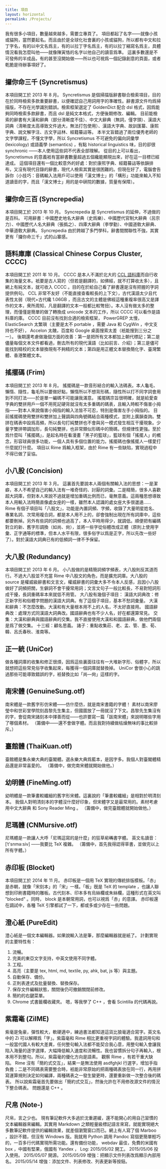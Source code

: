 ```yaml
---
title: 項目
layout: horizontal
permalink: /Projects/
---
```

我有很多小項目，數量越來越多，需要立專頁了。
項目都起了名字——就像小孩或貓狗，當然要起名。而且由於是全球化社會裏的小孩或貓狗，所以都有中文和拉丁字名，有的以中文名爲主，有的以拉丁字名爲主，有的以拉丁縮寫名爲主，具體情況看我怎麼叫他——就像陳寅恪的名字以他自己的讀音爲準。
這裏多數還是不可發佈的半成品，有的甚至沒開始做——所以也可視爲一個記錄創意的頁面，或者乾脆是待辦事項好了。

## 攞你命三千 (Syncretismus)
本項目開工於 2013 年 8 月。
Syncretismus 是個掃描版辭書聯合檢索項目，目的在於同時檢索多款重要辭書，以便確認自己用詞用字的準確性。辭書源文件均爲掃描版，不存在光學識別錯誤。檢索框架選定了 GoldenDict 配合 dsl 格式，因爲能夠同時檢索多款辭書，而且 dsl 是純文本格式，方便後期修改、編輯。
目前能檢索的辭書有大漢和辭典（部分淸晰度不佳）、中文大辭典（無詞，僅字頭）、漢語大詞典（淸晰度太高導致文件過大，無法打包使用）、漢語大字典、故訓匯纂、康熙字典、說文解字注、古文字詁林、經籍䉵詁等。
本半文盲錯過了兩位優秀老師的文字學課程，不懂文字學，所以 Syncretismus 不可避免的偏向詞彙學 (lexicology) 或語義學 (semantics) ，有點 historical linguistics 味，目的卻很 synchronic ——本人使用這些詞不代表全部理解。
從目的上可以看出， Syncretismus 的意義衹有當辭書數量超過五個纔能顯現出來，好在這一目標已經達成。
這個項目還有一個比較意外的好處：對於康煕字典、經籍䉵詁等依韻排布，又沒有現代目錄的辭書，現代人檢索其實是很困難的。但現在好了，電腦會告訴你（小技巧：音碼輸入法用戶可以使用「漢文博士」的「構形」功能來輸入不知道讀音的字，而且「漢文博士」用的是中硏院的數據，質量有保障）。

## 攞你命三百 (Syncrepedia)
本項目開工於 2013 年 10 月。
Syncrepedia 是 Syncretismus 的延伸，不過做的是百科。
可用辭書：中國歷史地名大辭典（史爲樂）、中國歷代官制大辭典（呂宗力）、中國歷代人名大辭典（張撝之）、四庫大辭典（李學勤）、中國道敎大辭典、中華道敎大辭典。
Syncrepedia 由於跨越了多門學科，辭書間關聯性不強，其實更有「攞你命三千」式的山寨感。

## 語料庫庫 (Classical Chinese Corpus Cluster, CCCC)
本項目開工於 2011 年 10 月。
CCCC 是本人不滿於北大的 <a href="http://ccl.pku.edu.cn:8080/ccl_corpus/" rel="external">CCL 語料庫</a>而自行收集的海量文本。衹要是古人寫的（但若是翻譯的，如佛經，就不打算收太多），且網上有純文本，就可收入 CCCC 。目的在於給自己看了辭書還是沒有把握的字詞提供例句。
CCL 非常不友好（不能直接查看較長的上下文），古代漢語太少且代表性太弱（現代+古代纔 1.06GB ，而且古文的主體是佛經這種重複率很高又是譯作的文本，衆所周知，凡是翻譯的文本一般都比較彆扭）。本人沒有做太多的整理，而僅僅是簡單的做了轉換成 unicode 文本的工作，所以 CCCC 可以看作是語料庫的庫。
CCCC 目前沒有找到合適的檢索框架， PowerGREP 太慢， ElasticSearch 太繁瑣（主要是太不 portable ，需要 Java 和 CygWin ，中文支持也不好）， Accelon 太醜，百度和 Google 桌面搜索太差（衹能搜到三分之一）。
後期還考慮做幾個方面的改善：第一是把所有文本都加上朝代標記；第二是儘量每個文本文件都看過，刪去所有的現代漢語（比如前言、介紹）；第三是儘可能找到精校的文本替換現有不夠精的文本；第四是用正體文本替換簡化字、臺灣繁體、香港繁體文本。

## 搖擺碼 (Frim)
本項目開工於 2013 年 8 月。
搖擺碼是一款音形結合的輸入法碼表。本人龜毛、懶惰、隨性，龜毛所以要做好點，懶惰所以不想背形碼，隨性所以打不同字詞會用到不同打法——於是單一編碼不可能讓我滿意。
搖擺碼宗旨很明確，就是給愛查字典的雙拼用戶一個不用死記硬背就沒有太多重碼的碼表，且輸入時較不傷害小拇指——對本人來說傷害小拇指的輸入法皆不可忍，特別是傷害左手小拇指的。
目前搖擺碼使用雙拼和雙拼加上聲調與四角號碼結合兩種模式，並附上廣韻查詢。雙拼在碼表中設爲高頻，所以長句打純雙拼也不會與另一模式發生相互干擾現象。少量字雙拼帶調加形，長句純雙拼，也非常類似形碼中的簡碼，但規律性更強。至於爲什麼叫「搖擺碼」，是起名時在看漫畫「黑子的籃球」，籃球有個「搖擺人」的槪念，形容球員很多功能，一個人具有多個位置的能力。搖擺碼也像搖擺人一樣愛打什麼就打什麼。
項目以 Rime 爲輸入框架，由於 Rime 有一些缺陷，實現過程中不得已做了妥協。

## 小八股 (Concision)
本項目開工於 2013 年 3 月。
這裏首先要說本人兩個有關輸入法的思想：一是潔癖，本人不希望自己的輸入法有一堆奇怪的、討厭的詞彙。二是精簡，很多人喜歡超大詞庫，但對本人來說不過就是增加重碼比例而已，毫無意義。這兩種思想導致本人用輸入法時簡直像處女座的一樣，雖然本人認識的處女座大多很邋遢……
Rime 有個子項目叫「八股文」，功能是內置詞頻、字頻，收錄了大量明星姓名、專業名詞、次常用複合詞，都是本人用不上的，卻會強制出現在所有詞庫中，這些都要刪掉。另外有些詞的詞頻也過高了，本人平時用得少，就調低。順便把有編碼對立的新、舊字形調換（如尚、尙），並將一些字從俗體改成正體（原則上使用字彙、正字通等的標準，但本人水平有限，很多俗字以爲是正字，所以先改一些好了）。對於漢語大詞典已有的低頻詞一律不予保留。

## 大八股 (Redundancy)
本項目開工於 2013 年 6 月。
小八股做的是精簡詞頻字頻表，大八股則反其道而行。不過大八股並不充當 Rime 中八股文的角色，而是擴充詞庫。大八股的 source 是權威級辭書和文言文，權威辭書的詞彙大多不令本人反感，且因小八股做好了詞頻把關，生僻詞不會干擾常用詞；文言文句子一般比較長，不易對短詞形成干擾，長詞重碼率本來就低不用管。
大八股有幾個子項目：
漢語大詞典改：修正新字形和俗體字問題的漢語大詞典。有了這個子項目，基本不愁詞彙量。
大漢和辭典：不怎麼改動。大漢和有大量根本用不上的人名，不太好直接用。
國語辭典改：處理方式同漢語大詞典改。國語辭典也有不少人名，好在都還算常見。
交集：大漢和辭典與國語辭典的交集。我不直接使用大漢和和國語辭典，做他們兩個是爲了做交集。
十三經：顧名思義。
諸子：重點收集莊、老、孟、管、墨、荀、韓、呂氏春秋、淮南等。

## 正一統 (UniCor)
做各種詞庫的收集和修正很煩，因爲這些裏面往往有一大堆新字形、俗體字，所以就想把這些常見俗字收集起來，每獲得一個詞庫就替換掉。
UniCor 會很小心的跳過那些可能導致錯誤的字，衹替換比如「尚—尙」這樣的字。

## 南宋體 (GenuineSung.otf)
南宋體是一款舊字形仿宋體——仿什麼仿，就是南宋書籍的字體！
素材以南宋廖瑩中和世彩堂學院刻昌黎先生集主，但國圖放了一冊就沒了下文。昌黎先生集沒有的字，會從南宋諸刻本中擇善而從——也許要寫一篇「跋南宋體」來說明哪些字用了哪個素材。
（籌備中——還不會做字體。而且我對持續做枯燥無味的事比較排斥。）

## 臺館體 (ThaiKuan.otf)
臺館體是集永樂大典的臺閣體。選永樂大典爲藍本，是因字多。我個人對臺閣體精品還是非常喜愛的。
（籌備中，做完南宋體就開始做他。）

## 幼明體 (FineMing.otf)
幼明體是一款筆畫較纖細的舊字形宋體。這裏說的「筆畫較纖細」是相對於明清刻本。
我個人對明清刻本的字體沒什麼好印象，但宋體字又是最常用的。素材考慮用中文大辭典 和 Sony Reader Ming 。
（籌備中，做完臺館體就開始做他。）

## 尼瑪體 (CNMursive.otf)
尼瑪體是一款讓人大呼「尼瑪這寫的是什麼」的狂草<del>尼瑪</del>書字體。
英文名讀音： [ˈt'snmə:siv] ——我要比 TeX 複雜。
（籌備中，首先我得認得草書，並做完以上所有字體。）

## 赤印板 (Blocket)
本項目開工於 2014 年 11 月。
赤印板是一個用 TeX 實現的傳統排版模板。「赤」是赤朝，就像「宋刻本」的「宋」一樣。「板」旣是 TeX 的 template ，也讓人聯想到印刷書籍時的雕板。古代刻本、印本多有烏絲欄或朱絲欄，這種形式在英文叫 "blocked" 。同時， block 是本朝常用詞，也可以視爲「赤」的意譯。
赤印板還在調試中，各種 TeX 引擎都試了一下，都或多或少存在一些問題。

## 澄心紙 (PureEdit)
澄心紙是一個文本編輯器。如果說輸入法是筆，那麼編輯器就是紙了。
計劃實現的主要特性有：
1. 流暢。
2. 完美的東亞文字支持，中英文使用不同字體。
3. 工程。
4. 高亮（主要是 tex, html, md, textile, py, ahk, bat, js 等）與主題。
5. 自動保存、備份。
6. 正則表達式及批量替換、替換保存。
7. 保存文件編輯狀態，關閉後仍可撤銷關閉前修改。
8. 簡約的右鍵菜單。
9. Chrome 式書籤欄收藏夾。
嗯，等我學了 C++ ，會看 Scintilla 的代碼再說。

## 紫霜毫 (ZiIME)
紫毫是兔豪，彈性較大，軟硬適中，練過書法都知道這貨比狼毫適合寫字。英文名中的 Zi 可以解釋爲「字」。紫霜毫和 Rime 相比更重視字詞的體驗。我遣詞用句和一般當代國人有較大差異，任何整句輸入法都不能契合我心意，用整句輸入會讓我陷入海量的逐字選擇，大幅降低輸入速度和流暢性。我也習慣拆分句子再輸入，根本用不到整句。所以，紫霜毫的優化方向是語素。
觀察 Rime ，有若干重大缺陷。
Rime 沒有「簡約式交互」，結果一是無法使用 asdfghjkl 行選字，增加手指負擔；二是不同碼表需要整合時，衹能非常原始的把兩種碼表放在同一行，再用拼寫運算規則決定如何編譯，兩種碼表之一發生變更時，還要重新做一次整合後的碼表。
所以說紫霜毫首先要做出「簡約式交互」，然後允許在不用修改源文件的情況下整合碼表。
問題還是 C++ 。

## 尺帛 (Note-)
尺帛，言之少也。
現有筆記軟件大多過於沈重遲緩，還不能開心的用自己習慣的文本編輯器來編輯。其實用 Markdown 之類輕量級標記語言來寫，就能實現絕大多數筆記軟件提供的編輯效果，就差個瀏覽窗口而已。網上有人寫了個 Marboo ，設計不錯，但沒有 Windows 版。我就用 Python 調用 Pandoc 寫個更簡單輕巧的，一百多行代碼實現所需功能。還有備份功能， webdav 最佳，免費的米國有 box ，中國有堅果，俄國有 Yandex ，
Log:
2015/05/02 開工。
2015/05/06 投入使用。
2015/05/07 開源。
2015/05/09 增強：把顯示文件列表改爲顯示內部用名。
2015/05/14 增強：添加文件、列表修改、列表更新等按鈕。